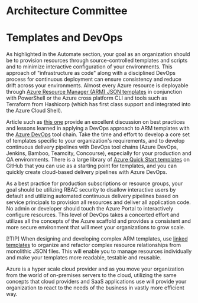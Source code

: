 Architecture Committee
======================

Templates and DevOps
====================

As highlighted in the Automate section, your goal as an organization should be
to provision resources through source-controlled templates and scripts and to
minimize interactive configuration of your environments. This approach of
"infrastructure as code" along with a disciplined DevOps process for continuous
deployment can ensure consistency and reduce drift across your environments.
Almost every Azure resource is deployable through [Azure Resource Manager (ARM)
JSON
templates](https://github.com/rdendtler/architecture-center/blob/eca/scaffold-v2/azure/azure-resource-manager/resource-group-template-deploy)
in conjunction with PowerShell or the Azure cross platform CLI and tools such as
Terraform from Hashicorp (which has first class support and integrated into the
Azure Cloud Shell).

Article such as [this
one](https://blogs.msdn.microsoft.com/mvpawardprogram/2018/05/01/azure-resource-manager/)
provide an excellent discussion on best practices and lessons learned in
applying a DevOps approach to ARM templates with the [Azure
DevOps](https://github.com/rdendtler/architecture-center/blob/eca/scaffold-v2/azure/devops/user-guide/?view=vsts)
tool chain. Take the time and effort to develop a core set of templates specific
to your organization's requirements, and to develop continuous delivery
pipelines with DevOps tool chains (Azure DevOps, Jenkins, Bamboo, Teamcity,
Concourse), especially for your production and QA environments. There is a large
library of [Azure Quick Start
templates](https://github.com/Azure/azure-quickstart-templates) on GitHub that
you can use as a starting point for templates, and you can quickly create
cloud-based delivery pipelines with Azure DevOps.

As a best practice for production subscriptions or resource groups, your goal
should be utilizing RBAC security to disallow interactive users by default and
utilizing automated continuous delivery pipelines based on service principals to
provision all resources and deliver all application code. No admin or developer
should touch the Azure Portal to interactively configure resources. This level
of DevOps takes a concerted effort and utilizes all the concepts of the Azure
scaffold and provides a consistent and more secure environment that will meet
your organizations to grow scale.

[!TIP] When designing and developing complex ARM templates, use [linked
templates](https://github.com/rdendtler/architecture-center/blob/eca/scaffold-v2/azure/azure-resource-manager/resource-group-linked-templates)
to organize and refactor complex resource relationships from monolithic JSON
files. This will enable you to manage resources individually and make your
templates more readable, testable and reusable.

Azure is a hyper scale cloud provider and as you move your organization from the
world of on-premises servers to the cloud, utilizing the same concepts that
cloud providers and SaaS applications use will provide your organization to
react to the needs of the business in vastly more efficient way.

